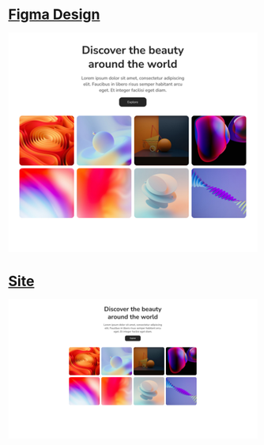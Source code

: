 # [Figma Design](https://www.figma.com/design/Bg7AZgoRL4nkQJYMYpT2Q8/Designs?node-id=1-2&node-type=frame&t=8JCN4aYF00OGoa75-0)
![Image Description](https://github.com/Alex-Devonte/landing_page01/blob/main/landing_page01_design.jpg)

# [Site](https://alex-devonte.github.io/landing_page01/)
![Image Description](https://github.com/Alex-Devonte/landing_page01/blob/main/landing_page01_thumb.png)


